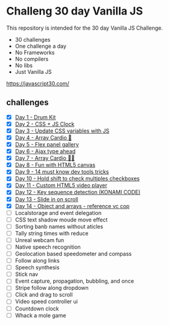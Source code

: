 # Challeng 30 day Vanilla JS

This repository is intended for the 30 day Vanilla JS Challenge.

- 30 challenges
- One challenge a day
- No Frameworks
- No compilers
- No libs
- Just Vanilla JS

https://javascript30.com/

<h2> challenges </h2>

- [x] <a href="https://github.com/andyantunes/JavaScript30/tree/master/Day%201%20-%20Drum%20Kit">Day 1 - Drum Kit</a>
- [x] <a href="https://github.com/andyantunes/JavaScript30/tree/master/Day%202%20-%20CSS%20%2B%20JS%20Clock">Day 2 - CSS + JS Clock</a>
- [x] <a href="https://github.com/andyantunes/JavaScript30/tree/master/Day%203%20-%20Update%20CSS%20variables%20with%20JS">Day 3 - Update CSS variables with JS</a>
- [x] <a href="https://github.com/andyantunes/JavaScript30/tree/master/Day%204%20-%20Array%20Cardio%20Day%201">Day 4 - Array Cardio 💪</a>
- [x] <a href="https://github.com/andyantunes/JavaScript30/tree/master/Day%205%20-%20Flex%20Panels%20Image%20Gallery">Day 5 - Flex panel gallery</a>
- [x] <a href="https://github.com/andyantunes/JavaScript30/tree/master/Day%206%20-%20Ajax%20Type%20Ahead">Day 6 - Ajax type ahead</a>
- [x] <a href="https://github.com/andyantunes/JavaScript30/tree/master/Day%207%20-%20Array%20CArdio%20Day%202">Day 7 - Array Cardio 💪💪</a>
- [x] <a href="https://github.com/andyantunes/JavaScript30/tree/master/Day%208%20-%20Fun%20with%20HTML5%20Canvas">Day 8 - Fun with HTML5 canvas</a>
- [x] <a href="https://github.com/andyantunes/JavaScript30/tree/master/Day%209%20-%2014%20Must%20Know%20Dev%20Tools%20Tricks">Day 9 - 14 must know dev tools tricks</a>
- [x] <a href="https://github.com/andyantunes/JavaScript30/tree/master/Day%2010%20-%20Hold%20Shift%20and%20Check%20Checkboxes">Day 10 - Hold shift to check multiples checkboxes</a>
- [x] <a href="https://github.com/andyantunes/JavaScript30/tree/master/Day%2011%20-%20Custom%20HTML5%20Video%20Player">Day 11 - Custom HTML5 video player</a>
- [x] <a href="https://github.com/andyantunes/JavaScript30/tree/master/Day%2012%20-%20Key%20Sequence%20Detection%20(KONAMI%20CODE)">Day 12 - Key sequence detection (KONAMI CODE)</a>
- [x] <a href="https://github.com/andyantunes/JavaScript30/tree/master/Day%2013%20-%20Slide%20In%20on%20Scroll">Day 13 - Slide in on scroll</a>
- [x] <a href="https://github.com/andyantunes/JavaScript30/tree/master/Day%2014%20-%20Object%20and%20Arrays%20-%20Reference%20VS%20Copy">Day 14 - Object and arrays - reference vc cop</a>
- [ ] Localstorage and event delegation
- [ ] CSS text shadow moude move effect
- [ ] Sorting banb names without aticles
- [ ] Tally string times with reduce
- [ ] Unreal webcam fun
- [ ] Native speech recognition
- [ ] Geolocation based speedometer and compass
- [ ] Follow along links
- [ ] Speech synthesis
- [ ] Stick nav
- [ ] Event capture, propagation, bubbling, and once
- [ ] Stripe follow along dropdown
- [ ] Click and drag to scroll
- [ ] Video speed controller ui
- [ ] Countdown clock
- [ ] Whack a mole game
